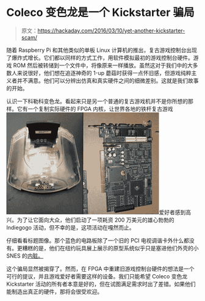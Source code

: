 # Coleco 变色龙是一个 Kickstarter 骗局

> 原文：<https://hackaday.com/2016/03/10/yet-another-kickstarter-scam/>

随着 Raspberry Pi 和其他类似的单板 Linux 计算机的推出，复古游戏控制台出现了爆炸式增长。它们都以同样的方式工作，用软件模拟最初的游戏控制台硬件。游戏 ROM 然后被转储到一个文件中，将像原来一样播放。虽然这对于我们中的大多数人来说很好，他们想在追逐神奇的 1-up 蘑菇时获得一点怀旧感，但游戏纯粹主义者并不满意。他们可以分辨出仿真和真实硬件之间的细微差别。这就是我们故事的开始。

认识一下科勒科变色龙。看起来只是另一个普通的复古游戏机并不是你所想的那样。它有一个复制实际硬件的 FPGA 内核，让世界各地的铁杆复古游戏![scam_04](img/e83f4d85e032da088fab525ced3b6760.png)爱好者感到高兴。为了让它面向大众，他们启动了一项耗资 200 万美元的雄心勃勃的 Indiegogo 活动，但不幸的是，这项活动在嘎然而止。

仔细看看标题图像。那个蓝色的电路板除了一个旧的 PCI 电视调谐卡外什么都没有。更糟糕的是，他们在纽约玩具展上展示的原型系统似乎只是塞进他们外壳的小 SNES 的[内脏。](https://twitter.com/frankcifaldi/status/699662592218787841/photo/1)

这个骗局显然被揭穿了。然而，在 FPGA 中重建旧游戏控制台硬件的想法是一个可行的提议，并且游戏爱好者需要这样的设备。我们只能希望 Coleco 变色龙 Kickstarter 活动的所有者本意是好的，但在试图满足需求时出了差错。如果他们能制造出真正的硬件，那将会很受欢迎。